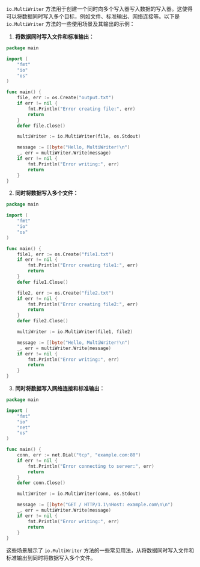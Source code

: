 `io.MultiWriter` 方法用于创建一个同时向多个写入器写入数据的写入器。这使得可以将数据同时写入多个目标，例如文件、标准输出、网络连接等。以下是 `io.MultiWriter` 方法的一些使用场景及其输出的示例：

1. **将数据同时写入文件和标准输出：**

```go
package main

import (
	"fmt"
	"io"
	"os"
)

func main() {
	file, err := os.Create("output.txt")
	if err != nil {
		fmt.Println("Error creating file:", err)
		return
	}
	defer file.Close()

	multiWriter := io.MultiWriter(file, os.Stdout)

	message := []byte("Hello, MultiWriter!\n")
	_, err = multiWriter.Write(message)
	if err != nil {
		fmt.Println("Error writing:", err)
		return
	}
}
```

2. **同时将数据写入多个文件：**

```go
package main

import (
	"fmt"
	"io"
	"os"
)

func main() {
	file1, err := os.Create("file1.txt")
	if err != nil {
		fmt.Println("Error creating file1:", err)
		return
	}
	defer file1.Close()

	file2, err := os.Create("file2.txt")
	if err != nil {
		fmt.Println("Error creating file2:", err)
		return
	}
	defer file2.Close()

	multiWriter := io.MultiWriter(file1, file2)

	message := []byte("Hello, MultiWriter!\n")
	_, err = multiWriter.Write(message)
	if err != nil {
		fmt.Println("Error writing:", err)
		return
	}
}
```

3. **同时将数据写入网络连接和标准输出：**

```go
package main

import (
	"fmt"
	"io"
	"net"
	"os"
)

func main() {
	conn, err := net.Dial("tcp", "example.com:80")
	if err != nil {
		fmt.Println("Error connecting to server:", err)
		return
	}
	defer conn.Close()

	multiWriter := io.MultiWriter(conn, os.Stdout)

	message := []byte("GET / HTTP/1.1\nHost: example.com\n\n")
	_, err = multiWriter.Write(message)
	if err != nil {
		fmt.Println("Error writing:", err)
		return
	}
}
```

这些场景展示了 `io.MultiWriter` 方法的一些常见用法，从将数据同时写入文件和标准输出到同时将数据写入多个文件。